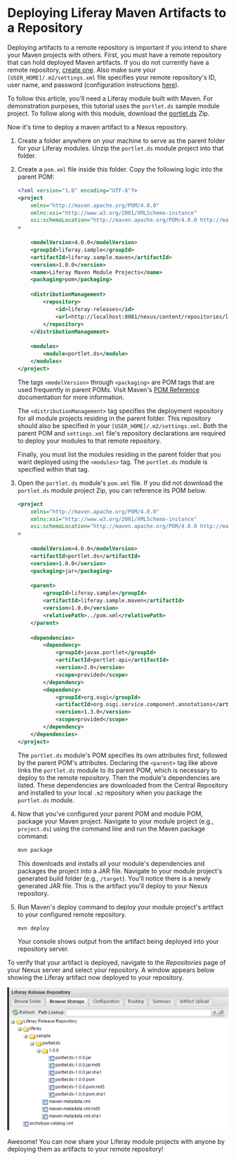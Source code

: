 # Deploying Liferay Maven Artifacts to a Repository [](id=deploying-liferay-maven-artifacts-to-a-repository)

Deploying artifacts to a remote repository is important if you intend to share
your Maven projects with others. First, you must have a remote repository that
can hold deployed Maven artifacts. If you do not currently have a remote
repository,
[create one](/developer/reference/-/knowledge_base/7-2/creating-a-maven-repository).
Also make sure your `[USER_HOME]/.m2/settings.xml` file specifies your remote
repository's ID, user name, and password (configuration instructions
[here](/developer/reference/-/knowledge_base/7-2/configuring-local-maven-settings-to-access-repositories)).

To follow this article, you'll need a Liferay module built with Maven. For
demonstration purposes, this tutorial uses the `portlet.ds` sample module
project. To follow along with this module, download the
[portlet.ds](https://dev.liferay.com/documents/10184/656312/portlet.ds.zip)
Zip. 

<!-- TODO: Upload Zip file to new site when available. -Cody -->

Now it's time to deploy a maven artifact to a Nexus repository.

1.  Create a folder anywhere on your machine to serve as the parent folder
    for your Liferay modules. Unzip the `portlet.ds` module project into that
    folder.

2.  Create a `pom.xml` file inside this folder. Copy the following logic into
    the parent POM:

    ```xml
    <?xml version="1.0" encoding="UTF-8"?>
    <project
        xmlns="http://maven.apache.org/POM/4.0.0"
        xmlns:xsi="http://www.w3.org/2001/XMLSchema-instance"
        xsi:schemaLocation="http://maven.apache.org/POM/4.0.0 http://maven.apache.org/xsd/maven-4.0.0.xsd"
    >

        <modelVersion>4.0.0</modelVersion>
        <groupId>liferay.sample</groupId>
        <artifactId>liferay.sample.maven</artifactId>
        <version>1.0.0</version>
        <name>Liferay Maven Module Projects</name>
        <packaging>pom</packaging>

        <distributionManagement>
            <repository>
                <id>liferay-releases</id>
                <url>http://localhost:8081/nexus/content/repositories/liferay-releases</url>
            </repository>
        </distributionManagement>

        <modules>
            <module>portlet.ds</module>
        </modules>
    </project>
    ```

    The tags `<modelVersion>` through `<packaging>` are POM tags that are
    used frequently in parent POMs. Visit Maven's
    [POM Reference](https://maven.apache.org/pom.html) documentation for more
    information.

    The `<distributionManagement>` tag specifies the deployment repository for
    all module projects residing in the parent folder. This repository should
    also be specified in your `[USER_HOME]/.m2/settings.xml`. Both the parent
    POM and `settings.xml` file's repository declarations are required to deploy
    your modules to that remote repository.

    Finally, you must list the modules residing in the parent folder that you
    want deployed using the `<modules>` tag. The `portlet.ds` module is
    specified within that tag.

3.  Open the `portlet.ds` module's `pom.xml` file. If you did not download the
    `portlet.ds` module project Zip, you can reference its POM below. 

    ```xml
    <project
        xmlns="http://maven.apache.org/POM/4.0.0"
        xmlns:xsi="http://www.w3.org/2001/XMLSchema-instance"
        xsi:schemaLocation="http://maven.apache.org/POM/4.0.0 http://maven.apache.org/xsd/maven-4.0.0.xsd"
    >

        <modelVersion>4.0.0</modelVersion>
        <artifactId>portlet.ds</artifactId>
        <version>1.0.0</version>
        <packaging>jar</packaging>

        <parent>
            <groupId>liferay.sample</groupId>
            <artifactId>liferay.sample.maven</artifactId>
            <version>1.0.0</version>
            <relativePath>../pom.xml</relativePath>
        </parent>

        <dependencies>
            <dependency>
                <groupId>javax.portlet</groupId>
                <artifactId>portlet-api</artifactId>
                <version>2.0</version>
                <scope>provided</scope>
            </dependency>
            <dependency>
                <groupId>org.osgi</groupId>
                <artifactId>org.osgi.service.component.annotations</artifactId>
                <version>1.3.0</version>
                <scope>provided</scope>
            </dependency>
        </dependencies>
    </project>
    ```

    The `portlet.ds` module's POM specifies its own attributes first, followed
    by the parent POM's attributes. Declaring the `<parent>` tag like above
    links the `portlet.ds` module to its parent POM, which is necessary to
    deploy to the remote repository. Then the module's dependencies are listed.
    These dependencies are downloaded from the Central Repository and
    installed to your local `.m2` repository when you package the `portlet.ds`
    module.

4.  Now that you've configured your parent POM and module POM, package your
    Maven project. Navigate to your module project (e.g., `project.ds`) using
    the command line and run the Maven package command:

    ```bash
    mvn package
    ```

    This downloads and installs all your module's dependencies and packages the
    project into a JAR file. Navigate to your module project's generated build
    folder (e.g., `/target`). You'll notice there is a newly generated JAR file.
    This is the artifact you'll deploy to your Nexus repository.

5.  Run Maven's deploy command to deploy your module project's artifact to your
    configured remote repository.

    ```bash
    mvn deploy
    ```

    Your console shows output from the artifact being deployed into your
    repository server.

To verify that your artifact is deployed, navigate to the *Repositories* page of
your Nexus server and select your repository. A window appears below showing
the Liferay artifact now deployed to your repository.

![Figure 1: Your repository server now provides access to your Liferay Maven artifacts.](../../../images/maven-verify-deployment.png)

Awesome! You can now share your Liferay module projects with anyone by deploying
them as artifacts to your remote repository!
